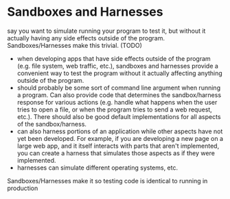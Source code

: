 # Sandboxes and Harnesses
say you want to simulate running your program to test it, but without it actually having any side effects outside of the program. Sandboxes/Harnesses make this trivial.
(TODO)
- when developing apps that have side effects outside of the program (e.g. file system, web traffic, etc.), sandboxes and harnesses provide a convenient way to test the program without it actually affecting anything outside of the program.
- should probably be some sort of command line argument when running a program. Can also provide code that determines the sandbox/harness response for various actions (e.g. handle what happens when the user tries to open a file, or when the program tries to send a web request, etc.). There should also be good default implementations for all aspects of the sandbox/harness.
- can also harness portions of an application while other aspects have not yet been developed. For example, if you are developing a new page on a large web app, and it itself interacts with parts that aren't implemented, you can create a harness that simulates those aspects as if they were implemented.
- harnesses can simulate different operating systems, etc.

Sandboxes/Harnesses make it so testing code is identical to running in production